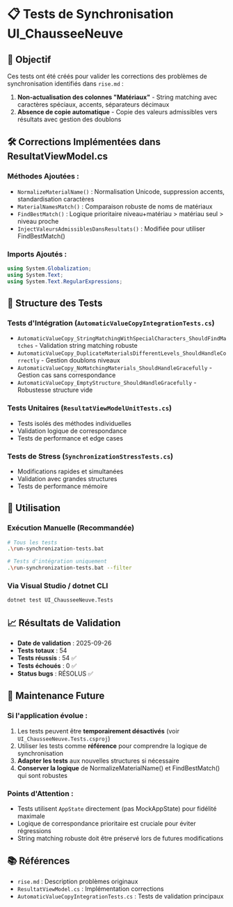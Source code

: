 # 📋 Tests de Synchronisation UI_ChausseeNeuve

## 🎯 Objectif
Ces tests ont été créés pour valider les corrections des problèmes de synchronisation identifiés dans `rise.md` :

1. **Non-actualisation des colonnes "Matériaux"** - String matching avec caractères spéciaux, accents, séparateurs décimaux
2. **Absence de copie automatique** - Copie des valeurs admissibles vers résultats avec gestion des doublons

## 🛠️ Corrections Implémentées dans ResultatViewModel.cs

### Méthodes Ajoutées :
- `NormalizeMaterialName()` : Normalisation Unicode, suppression accents, standardisation caractères
- `MaterialNamesMatch()` : Comparaison robuste de noms de matériaux  
- `FindBestMatch()` : Logique prioritaire niveau+matériau > matériau seul > niveau proche
- `InjectValeursAdmissiblesDansResultats()` : Modifiée pour utiliser FindBestMatch()

### Imports Ajoutés :
```csharp
using System.Globalization;
using System.Text;
using System.Text.RegularExpressions;
```

## 🧪 Structure des Tests

### Tests d'Intégration (`AutomaticValueCopyIntegrationTests.cs`)
- `AutomaticValueCopy_StringMatchingWithSpecialCharacters_ShouldFindMatches` - Validation string matching robuste
- `AutomaticValueCopy_DuplicateMaterialsDifferentLevels_ShouldHandleCorrectly` - Gestion doublons niveaux
- `AutomaticValueCopy_NoMatchingMaterials_ShouldHandleGracefully` - Gestion cas sans correspondance
- `AutomaticValueCopy_EmptyStructure_ShouldHandleGracefully` - Robustesse structure vide

### Tests Unitaires (`ResultatViewModelUnitTests.cs`)
- Tests isolés des méthodes individuelles
- Validation logique de correspondance
- Tests de performance et edge cases

### Tests de Stress (`SynchronizationStressTests.cs`) 
- Modifications rapides et simultanées
- Validation avec grandes structures
- Tests de performance mémoire

## 🚀 Utilisation

### Exécution Manuelle (Recommandée)
```bash
# Tous les tests
.\run-synchronization-tests.bat

# Tests d'intégration uniquement  
.\run-synchronization-tests.bat --filter
```

### Via Visual Studio / dotnet CLI
```bash
dotnet test UI_ChausseeNeuve.Tests
```

## 📈 Résultats de Validation
- **Date de validation** : 2025-09-26
- **Tests totaux** : 54
- **Tests réussis** : 54 ✅
- **Tests échoués** : 0 ✅
- **Status bugs** : RÉSOLUS ✅

## 🔧 Maintenance Future

### Si l'application évolue :
1. Les tests peuvent être **temporairement désactivés** (voir `UI_ChausseeNeuve.Tests.csproj`)
2. Utiliser les tests comme **référence** pour comprendre la logique de synchronisation
3. **Adapter les tests** aux nouvelles structures si nécessaire
4. **Conserver la logique** de NormalizeMaterialName() et FindBestMatch() qui sont robustes

### Points d'Attention :
- Tests utilisent `AppState` directement (pas MockAppState) pour fidélité maximale
- Logique de correspondance prioritaire est cruciale pour éviter régressions
- String matching robuste doit être préservé lors de futures modifications

## 📚 Références
- `rise.md` : Description problèmes originaux
- `ResultatViewModel.cs` : Implémentation corrections
- `AutomaticValueCopyIntegrationTests.cs` : Tests de validation principaux